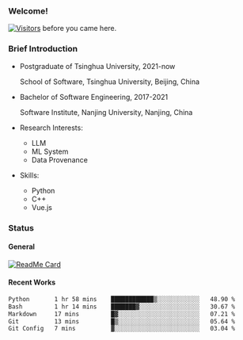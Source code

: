 ### Welcome!

[![Visitors](https://visitor-badge.laobi.icu/badge?page_id=HermitSun.HermitSun)]() before you came here.

### Brief Introduction

- Postgraduate of Tsinghua University, 2021-now
  
  School of Software, Tsinghua University, Beijing, China

- Bachelor of Software Engineering, 2017-2021
  
  Software Institute, Nanjing University, Nanjing, China

- Research Interests:
  - LLM
  - ML System
  - Data Provenance

- Skills:
  - Python
  - C++
  - Vue.js

### Status

#### General

[![ReadMe Card](https://github-readme-stats.hermitsun.vercel.app/api?username=HermitSun&count_private=true&show_icons=true)]()

#### Recent Works

<!--START_SECTION:waka-->

```txt
Python       1 hr 58 mins    ████████████▒░░░░░░░░░░░░   48.90 %
Bash         1 hr 14 mins    ███████▓░░░░░░░░░░░░░░░░░   30.67 %
Markdown     17 mins         █▓░░░░░░░░░░░░░░░░░░░░░░░   07.21 %
Git          13 mins         █▒░░░░░░░░░░░░░░░░░░░░░░░   05.64 %
Git Config   7 mins          ▓░░░░░░░░░░░░░░░░░░░░░░░░   03.04 %
```

<!--END_SECTION:waka-->
